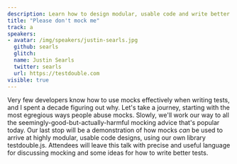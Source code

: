 ```yaml
---
description: Learn how to design modular, usable code and write better tests with Justin's journey through the good, the bad, and the ugly ways of using test mocks.
title: "Please don't mock me"
track: a
speakers:
- avatar: /img/speakers/justin-searls.jpg
  github: searls
  glitch:
  name: Justin Searls
  twitter: searls
  url: https://testdouble.com
visible: true
---
```


Very few developers know how to use mocks effectively when writing tests, and I spent a decade figuring out why. Let's take a journey, starting with the most egregious ways people abuse mocks. Slowly, we'll work our way to all the seemingly-good-but-actually-harmful mocking advice that's popular today. Our last stop will be a demonstration of how mocks _can_ be used to arrive at highly modular, usable code designs, using our own library testdouble.js. Attendees will leave this talk with precise and useful language for discussing mocking and some ideas for how to write better tests.
